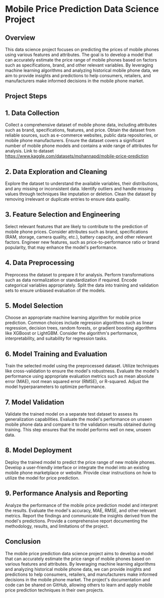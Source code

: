 # Mobile Price Prediction Data Science Project
## Overview
This data science project focuses on predicting the prices of mobile phones using various features and attributes. The goal is to develop a model that can accurately estimate the price range of mobile phones based on factors such as specifications, brand, and other relevant variables. By leveraging machine learning algorithms and analyzing historical mobile phone data, we aim to provide insights and predictions to help consumers, retailers, and manufacturers make informed decisions in the mobile phone market.

## Project Steps
## 1. Data Collection
Collect a comprehensive dataset of mobile phone data, including attributes such as brand, specifications, features, and price. Obtain the dataset from reliable sources, such as e-commerce websites, public data repositories, or mobile phone manufacturers. Ensure the dataset covers a significant number of mobile phone models and contains a wide range of attributes for analysis. Link to dataset https://www.kaggle.com/datasets/mohannapd/mobile-price-prediction

## 2. Data Exploration and Cleaning
Explore the dataset to understand the available variables, their distributions, and any missing or inconsistent data. Identify outliers and handle missing values through techniques like imputation or deletion. Clean the dataset by removing irrelevant or duplicate entries to ensure data quality.

## 3. Feature Selection and Engineering
Select relevant features that are likely to contribute to the prediction of mobile phone prices. Consider attributes such as brand, specifications (RAM, storage, camera quality, etc.), battery capacity, and other relevant factors. Engineer new features, such as price-to-performance ratio or brand popularity, that may enhance the model's performance.

## 4. Data Preprocessing
Preprocess the dataset to prepare it for analysis. Perform transformations such as data normalization or standardization if required. Encode categorical variables appropriately. Split the data into training and validation sets to ensure unbiased evaluation of the models.

## 5. Model Selection
Choose an appropriate machine learning algorithm for mobile price prediction. Common choices include regression algorithms such as linear regression, decision trees, random forests, or gradient boosting algorithms like XGBoost or LightGBM. Consider the algorithm's performance, interpretability, and suitability for regression tasks.

## 6. Model Training and Evaluation
Train the selected model using the preprocessed dataset. Utilize techniques like cross-validation to ensure the model's robustness. Evaluate the model's performance using appropriate evaluation metrics such as mean absolute error (MAE), root mean squared error (RMSE), or R-squared. Adjust the model hyperparameters to optimize performance.

## 7. Model Validation
Validate the trained model on a separate test dataset to assess its generalization capabilities. Evaluate the model's performance on unseen mobile phone data and compare it to the validation results obtained during training. This step ensures that the model performs well on new, unseen data.

## 8. Model Deployment
Deploy the trained model to predict the price range of new mobile phones. Develop a user-friendly interface or integrate the model into an existing mobile phone marketplace or website. Provide clear instructions on how to utilize the model for price prediction.

## 9. Performance Analysis and Reporting
Analyze the performance of the mobile price prediction model and interpret the results. Evaluate the model's accuracy, MAE, RMSE, and other relevant metrics. Report the findings and communicate the insights derived from the model's predictions. Provide a comprehensive report documenting the methodology, results, and limitations of the project.

## Conclusion
The mobile price prediction data science project aims to develop a model that can accurately estimate the price range of mobile phones based on various features and attributes. By leveraging machine learning algorithms and analyzing historical mobile phone data, we can provide insights and predictions to help consumers, retailers, and manufacturers make informed decisions in the mobile phone market. The project's documentation and code can be shared on GitHub, allowing others to learn and apply mobile price prediction techniques in their own projects.
